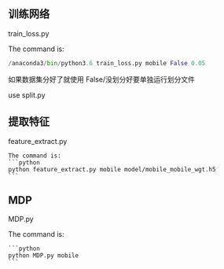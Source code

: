 ## 训练网络  
  
train_loss.py   
  
  The command is:
  ```python
  /anaconda3/bin/python3.6 train_loss.py mobile False 0.05

  ```
如果数据集分好了就使用 False/没划分好要单独运行划分文件
  
  
use split.py
  
  
## 提取特征
  
feature_extract.py
  
    The command is:
    ```python
    python feature_extract.py mobile model/mobile_mobile_wgt.h5
    ```
   
## MDP
  
MDP.py
  
  The command is:     
    
    ```python
    python MDP.py mobile
    ```
